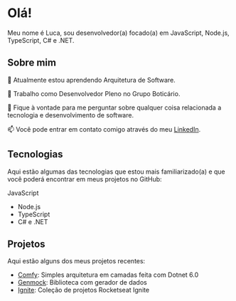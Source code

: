 # Olá!
Meu nome é Luca, sou desenvolvedor(a) focado(a) em JavaScript, Node.js, TypeScript, C# e .NET.

## Sobre mim

  🌱 Atualmente estou aprendendo Arquitetura de Software.
  
  💼 Trabalho como Desenvolvedor Pleno no Grupo Boticário.
  
  💬 Fique à vontade para me perguntar sobre qualquer coisa relacionada a tecnologia e desenvolvimento de software.
  
  📫 Você pode entrar em contato comigo através do meu [LinkedIn](https://www.linkedin.com/in/luca-guiraldello-28624514b).
  
## Tecnologias
Aqui estão algumas das tecnologias que estou mais familiarizado(a) e que você poderá encontrar em meus projetos no GitHub:

JavaScript
- Node.js
- TypeScript
- C# e .NET

## Projetos
Aqui estão alguns dos meus projetos recentes:

- [Comfy](https://github.com/luca0898/comfy): Simples arquitetura em camadas feita com Dotnet 6.0
- [Genmock](https://github.com/luca0898/genmock): Biblioteca com gerador de dados
- [Ignite](https://github.com/luca0898/ignite): Coleção de projetos Rocketseat Ignite
